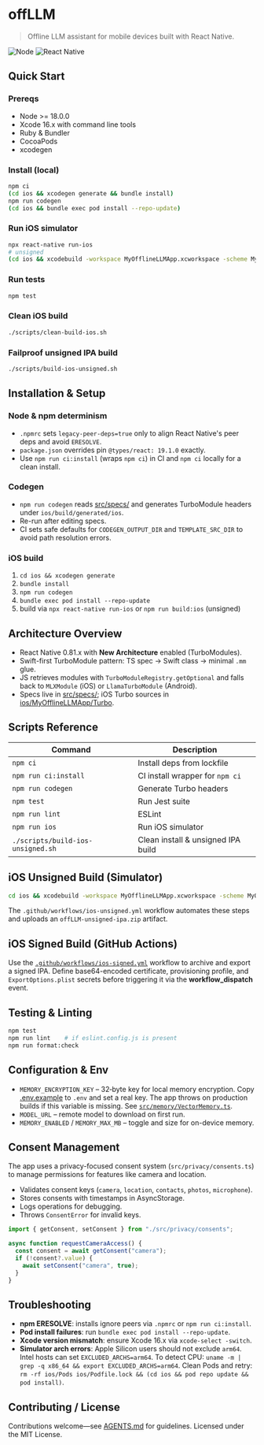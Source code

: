 # offLLM

> Offline LLM assistant for mobile devices built with React Native.

![Node](https://img.shields.io/badge/node-%3E=18.0.0-43853d?logo=node.js) ![React Native](https://img.shields.io/badge/React%20Native-0.81.x-61DAFB?logo=react)

## Quick Start

### Prereqs

- Node >= 18.0.0
- Xcode 16.x with command line tools
- Ruby & Bundler
- CocoaPods
- xcodegen

### Install (local)

```bash
npm ci
(cd ios && xcodegen generate && bundle install)
npm run codegen
(cd ios && bundle exec pod install --repo-update)
```

### Run iOS simulator

```bash
npx react-native run-ios
# unsigned
(cd ios && xcodebuild -workspace MyOfflineLLMApp.xcworkspace -scheme MyOfflineLLMApp -configuration Release -sdk iphonesimulator CODE_SIGNING_ALLOWED=NO CODE_SIGN_IDENTITY='' CODE_SIGNING_REQUIRED=NO)
```

### Run tests

```bash
npm test
```

### Clean iOS build

```bash
./scripts/clean-build-ios.sh
```

### Failproof unsigned IPA build

```bash
./scripts/build-ios-unsigned.sh
```

## Installation & Setup

### Node & npm determinism

- `.npmrc` sets `legacy-peer-deps=true` only to align React Native's peer deps and avoid `ERESOLVE`.
- `package.json` overrides pin `@types/react: 19.1.0` exactly.
- Use `npm run ci:install` (wraps `npm ci`) in CI and `npm ci` locally for a clean install.

### Codegen

- `npm run codegen` reads [src/specs/](src/specs/) and generates TurboModule headers under `ios/build/generated/ios`.
- Re-run after editing specs.
- CI sets safe defaults for `CODEGEN_OUTPUT_DIR` and `TEMPLATE_SRC_DIR` to avoid path resolution errors.

### iOS build

1. `cd ios && xcodegen generate`
2. `bundle install`
3. `npm run codegen`
4. `bundle exec pod install --repo-update`
5. build via `npx react-native run-ios` or `npm run build:ios` (unsigned)

## Architecture Overview

- React Native 0.81.x with **New Architecture** enabled (TurboModules).
- Swift-first TurboModule pattern: TS spec → Swift class → minimal `.mm` glue.
- JS retrieves modules with `TurboModuleRegistry.getOptional` and falls back to `MLXModule` (iOS) or `LlamaTurboModule` (Android).
- Specs live in [src/specs/](src/specs/); iOS Turbo sources in [ios/MyOfflineLLMApp/Turbo](ios/MyOfflineLLMApp/Turbo).

## Scripts Reference

| Command                           | Description                        |
| --------------------------------- | ---------------------------------- |
| `npm ci`                          | Install deps from lockfile         |
| `npm run ci:install`              | CI install wrapper for `npm ci`    |
| `npm run codegen`                 | Generate Turbo headers             |
| `npm test`                        | Run Jest suite                     |
| `npm run lint`                    | ESLint                             |
| `npm run ios`                     | Run iOS simulator                  |
| `./scripts/build-ios-unsigned.sh` | Clean install & unsigned IPA build |

## iOS Unsigned Build (Simulator)

```bash
cd ios && xcodebuild -workspace MyOfflineLLMApp.xcworkspace -scheme MyOfflineLLMApp -configuration Release -sdk iphonesimulator CODE_SIGNING_ALLOWED=NO CODE_SIGN_IDENTITY='' CODE_SIGNING_REQUIRED=NO
```

The `.github/workflows/ios-unsigned.yml` workflow automates these steps and uploads an `offLLM-unsigned-ipa.zip` artifact.

## iOS Signed Build (GitHub Actions)

Use the [`.github/workflows/ios-signed.yml`](.github/workflows/ios-signed.yml) workflow to archive and export a signed IPA. Define base64-encoded certificate, provisioning profile, and `ExportOptions.plist` secrets before triggering it via the **workflow_dispatch** event.

## Testing & Linting

```bash
npm test
npm run lint    # if eslint.config.js is present
npm run format:check
```

## Configuration & Env

- `MEMORY_ENCRYPTION_KEY` – 32‑byte key for local memory encryption. Copy [.env.example](.env.example) to `.env` and set a real key. The app throws on production builds if this variable is missing. See [`src/memory/VectorMemory.ts`](src/memory/VectorMemory.ts).
- `MODEL_URL` – remote model to download on first run.
- `MEMORY_ENABLED` / `MEMORY_MAX_MB` – toggle and size for on-device memory.

## Consent Management

The app uses a privacy-focused consent system (`src/privacy/consents.ts`) to manage permissions for features like camera and location.

- Validates consent keys (`camera`, `location`, `contacts`, `photos`, `microphone`).
- Stores consents with timestamps in AsyncStorage.
- Logs operations for debugging.
- Throws `ConsentError` for invalid keys.

```typescript
import { getConsent, setConsent } from "./src/privacy/consents";

async function requestCameraAccess() {
  const consent = await getConsent("camera");
  if (!consent?.value) {
    await setConsent("camera", true);
  }
}
```

## Troubleshooting

- **npm ERESOLVE**: installs ignore peers via `.npmrc` or `npm run ci:install`.
- **Pod install failures**: run `bundle exec pod install --repo-update`.
- **Xcode version mismatch**: ensure Xcode 16.x via `xcode-select -switch`.
- **Simulator arch errors**: Apple Silicon users should not exclude `arm64`. Intel hosts can set `EXCLUDED_ARCHS=arm64`. To detect CPU: `uname -m | grep -q x86_64 && export EXCLUDED_ARCHS=arm64`. Clean Pods and retry: `rm -rf ios/Pods ios/Podfile.lock && (cd ios && pod repo update && pod install)`.

## Contributing / License

Contributions welcome—see [AGENTS.md](AGENTS.md) for guidelines.
Licensed under the MIT License.
